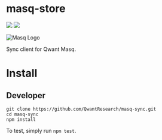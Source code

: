 # masq-store

[![](https://img.shields.io/badge/project-Masq-7C4DFF.svg?style=flat-square)](https://github.com/QwantResearch/masq-sync)
[![](https://api.travis-ci.org/QwantResearch/masq-sync.svg)](https://travis-ci.org/QwantResearch/masq-sync)


![Masq Logo](https://i.imgur.com/qZ3dq0Q.png)

Sync client for Qwant Masq.

# Install

## Developer

```
git clone https://github.com/QwantResearch/masq-sync.git
cd masq-sync
npm install
```

To test, simply run `npm test`.